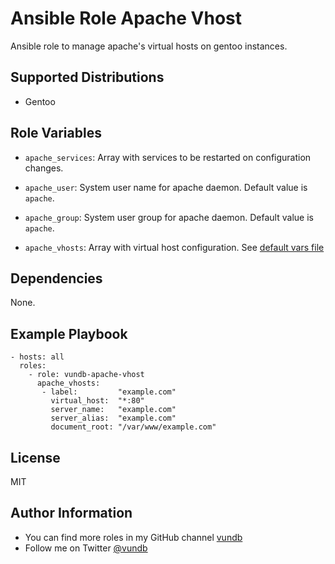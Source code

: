 Ansible Role Apache Vhost
======================================

Ansible role to manage apache's virtual hosts on gentoo instances.

Supported Distributions
-----------------------

- Gentoo

Role Variables
--------------

- `apache_services`:
Array with services to be restarted on configuration changes.

- `apache_user`:
System user name for apache daemon. Default value is `apache`.

- `apache_group`:
System user group for apache daemon. Default value is `apache`.

- `apache_vhosts`:
Array with virtual host configuration. See
[default vars file](defaults/main.yml)

Dependencies
------------

None.

Example Playbook
----------------
```
- hosts: all
  roles:
    - role: vundb-apache-vhost
      apache_vhosts:
       - label:         "example.com"
         virtual_host:  "*:80"
         server_name:   "example.com"
         server_alias:  "example.com"
         document_root: "/var/www/example.com"
```

License
-------

MIT

Author Information
------------------

- You can find more roles in my GitHub channel [vundb](https://github.com/vundb)
- Follow me on Twitter [@vundb](https://twitter.com/vundb)
